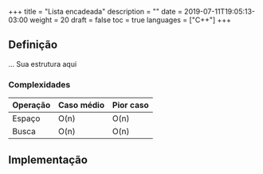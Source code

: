 +++
title = "Lista encadeada"
description = ""
date = 2019-07-11T19:05:13-03:00
weight = 20
draft = false
toc = true
languages = ["C++"]
+++
<h2 class="title is-4"> Definição </h2>

... Sua estrutura aqui

<div class="container has-text-centered">
<h3 class="title is-5 margin_top"> Complexidades </h3>

<table class="table is-striped is-bordered center" >
    <thead>
        <tr>
            <th>Operação</th>
            <th>Caso médio</th> 
            <th>Pior caso</th>
        </tr>
    </thead>
    <tbody>
        <tr>
            <td>Espaço</td>
            <td>O(n)</td> 
            <td>O(n)</td>
        </tr>
        <tr>
            <td>Busca</td>
            <td>O(n)</td> 
            <td>O(n)</td>
        </tr>
    </tbody>
</table>
</div>

<h2 class="title is-4 margin_top"> Implementação </h2>